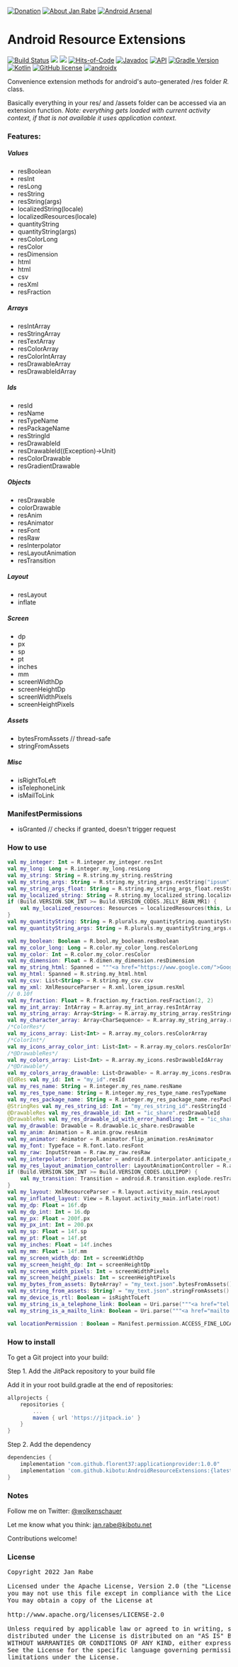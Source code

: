 [![Donation](https://img.shields.io/badge/buy%20me%20a%20coffee-brightgreen.svg)](https://www.paypal.me/janrabe/5) [![About Jan Rabe](https://img.shields.io/badge/about-me-green.svg)](https://kibotu.net) [![Android Arsenal](https://img.shields.io/badge/Android%20Arsenal-AndroidResourceExtensions-brightgreen.svg?style=flat)](https://android-arsenal.com/details/1/7880)


# Android Resource Extensions 
[![Build Status](https://app.travis-ci.com/kibotu/AndroidResourceExtensions.svg?branch=master)](https://app.travis-ci.com/kibotu/AndroidResourceExtensions) [![](https://jitpack.io/v/kibotu/AndroidResourceExtensions.svg)](https://jitpack.io/#kibotu/AndroidResourceExtensions) [![](https://jitpack.io/v/kibotu/AndroidResourceExtensions/month.svg)](https://jitpack.io/#kibotu/AndroidResourceExtensions) [![Hits-of-Code](https://hitsofcode.com/github/kibotu/AndroidResourceExtensions)](https://hitsofcode.com/view/github/kibotu/AndroidResourceExtensions) [![Javadoc](https://img.shields.io/badge/javadoc-SNAPSHOT-green.svg)](https://jitpack.io/com/github/kibotu/AndroidResourceExtensions/master-SNAPSHOT/javadoc/index.html) [![API](https://img.shields.io/badge/API-15%2B-brightgreen.svg?style=flat)](https://android-arsenal.com/api?level=15) [![Gradle Version](https://img.shields.io/badge/gradle-7.4-green.svg)](https://docs.gradle.org/current/release-notes)  [![Kotlin](https://img.shields.io/badge/kotlin-1.6.10-green.svg)](https://kotlinlang.org/) [![GitHub license](https://img.shields.io/badge/license-Apache%202-blue.svg)](https://raw.githubusercontent.com/kibotu/AndroidResourceExtensions/master/LICENSE) [![androidx](https://img.shields.io/badge/androidx-brightgreen.svg)](https://developer.android.com/topic/libraries/support-library/refactor)

Convenience extension methods for android's auto-generated /res folder *R.* class.

Basically everything in your res/ and /assets folder can be accessed via an extension function. *Note: everything gets loaded with current activity context, if that is not available it uses application context.*

### Features:

##### Values

- resBoolean
- resInt
- resLong
- resString
- resString(args)
- localizedString(locale)
- localizedResources(locale)
- quantityString
- quantityString(args)
- resColorLong
- resColor
- resDimension
- html
- html
- csv
- resXml
- resFraction

##### Arrays

- resIntArray
- resStringArray
- resTextArray
- resColorArray
- resColorIntArray
- resDrawableArray
- resDrawableIdArray

##### Ids

- resId
- resName
- resTypeName
- resPackageName
- resStringId
- resDrawableId
- resDrawableId((Exception)->Unit)
- resColorDrawable
- resGradientDrawable

##### Objects

- resDrawable
- colorDrawable
- resAnim
- resAnimator
- resFont
- resRaw
- resInterpolator
- resLayoutAnimation
- resTransition

##### Layout

- resLayout
- inflate

##### Screen

- dp
- px
- sp
- pt
- inches
- mm
- screenWidthDp
- screenHeightDp
- screenWidthPixels
- screenHeightPixels

##### Assets

- bytesFromAssets // thread-safe
- stringFromAssets

##### Misc

- isRightToLeft
- isTelephoneLink
- isMailToLink


### ManifestPermissions

- isGranted // checks if granted, doesn't trigger request


### How to use


```kotlin
val my_integer: Int = R.integer.my_integer.resInt
val my_long: Long = R.integer.my_long.resLong
val my_string: String = R.string.my_string.resString
val my_string_args: String = R.string.my_string_args.resString("ipsum")
val my_string_args_float: String = R.string.my_string_args_float.resString(2f)
val my_localized_string: String = R.string.my_localized_string.localizedString(Locale.GERMAN)
if (Build.VERSION.SDK_INT >= Build.VERSION_CODES.JELLY_BEAN_MR1) {
    val my_localized_resources: Resources = localizedResources(this, Locale.GERMAN)
}
val my_quantityString: String = R.plurals.my_quantityString.quantityString(2)
val my_quantityString_args: String = R.plurals.my_quantityString_args.quantityString(2, "total")

val my_boolean: Boolean = R.bool.my_boolean.resBoolean
val my_color_long: Long = R.color.my_color_long.resColorLong
val my_color: Int = R.color.my_color.resColor
val my_dimension: Float = R.dimen.my_dimension.resDimension
val my_string_html: Spanned = """<a href="https://www.google.com/">Google</a>""".html
val my_html: Spanned = R.string.my_html.html
val my_csv: List<String> = R.string.my_csv.csv
val my_xml: XmlResourceParser = R.xml.lorem_ipsum.resXml
// 0.10f
val my_fraction: Float = R.fraction.my_fraction.resFraction(2, 2)
val my_int_array: IntArray = R.array.my_int_array.resIntArray
val my_string_array: Array<String> = R.array.my_string_array.resStringArray
val my_character_array: Array<CharSequence> = R.array.my_string_array.resTextArray
/*ColorRes*/
val my_icons_array: List<Int> = R.array.my_colors.resColorArray
/*ColorInt*/
val my_icons_array_color_int: List<Int> = R.array.my_colors.resColorIntArray
/*@DrawableRes*/
val my_colors_array: List<Int> = R.array.my_icons.resDrawableIdArray
/*@Drawable*/
val my_colors_array_drawable: List<Drawable> = R.array.my_icons.resDrawableArray
@IdRes val my_id: Int = "my_id".resId
val my_res_name: String = R.integer.my_res_name.resName
val my_res_type_name: String = R.integer.my_res_type_name.resTypeName
val my_res_package_name: String = R.integer.my_res_package_name.resPackageName
@StringRes val my_res_string_id: Int = "my_res_string_id".resStringId { it.printStackTrace() }
@DrawableRes val my_res_drawable_id: Int = "ic_share".resDrawableId
@DrawableRes val my_res_drawable_id_with_error_handling: Int = "ic_share".resDrawableId { it.printStackTrace() }
val my_drawable: Drawable = R.drawable.ic_share.resDrawable
val my_anim: Animation = R.anim.grow.resAnim
val my_animator: Animator = R.animator.flip_animation.resAnimator
val my_font: Typeface = R.font.lato.resFont
val my_raw: InputStream = R.raw.my_raw.resRaw
val my_interpolator: Interpolator = android.R.interpolator.anticipate_overshoot.resInterpolator
val my_res_layout_animation_controller: LayoutAnimationController = R.anim.layout_animation.resLayoutAnimation
if (Build.VERSION.SDK_INT >= Build.VERSION_CODES.LOLLIPOP) {
    val my_transition: Transition = android.R.transition.explode.resTransition
}
val my_layout: XmlResourceParser = R.layout.activity_main.resLayout
val my_inflated_layout: View = R.layout.activity_main.inflate(root)
val my_dp: Float = 16f.dp
val my_dp_int: Int = 16.dp
val my_px: Float = 200f.px
val my_px_int: Int = 200.px
val my_sp: Float = 14f.sp
val my_pt: Float = 14f.pt
val my_inches: Float = 14f.inches
val my_mm: Float = 14f.mm
val my_screen_width_dp: Int = screenWidthDp
val my_screen_height_dp: Int = screenHeightDp
val my_screen_width_pixels: Int = screenWidthPixels
val my_screen_height_pixels: Int = screenHeightPixels
val my_bytes_from_assets: ByteArray? = "my_text.json".bytesFromAssets()
val my_string_from_assets: String? = "my_text.json".stringFromAssets()
val my_device_is_rtl: Boolean = isRightToLeft
val my_string_is_a_telephone_link: Boolean = Uri.parse("""<a href="tel:491771789232">Google</a>""").isTelephoneLink
val my_string_is_a_mailto_link: Boolean = Uri.parse("""<a href="mailto:cloudgazer3d@gmail.com">Google</a>""").isMailToLink

val locationPermission : Boolean = Manifest.permission.ACCESS_FINE_LOCATION.isGranted

```

###  How to install

To get a Git project into your build:

Step 1. Add the JitPack repository to your build file

Add it in your root build.gradle at the end of repositories:

```groovy
allprojects {
	repositories {
		...
		maven { url 'https://jitpack.io' }
	}
}
``` 

Step 2. Add the dependency
```groovy
dependencies {
    implementation "com.github.florent37:applicationprovider:1.0.0"
    implementation 'com.github.kibotu:AndroidResourceExtensions:{latest}'
}
```

### Notes

Follow me on Twitter: [@wolkenschauer](https://twitter.com/wolkenschauer)

Let me know what you think: [jan.rabe@kibotu.net](mailto:jan.rabe@kibotu.net)

Contributions welcome!

### License

<pre>
Copyright 2022 Jan Rabe

Licensed under the Apache License, Version 2.0 (the "License");
you may not use this file except in compliance with the License.
You may obtain a copy of the License at

http://www.apache.org/licenses/LICENSE-2.0

Unless required by applicable law or agreed to in writing, software
distributed under the License is distributed on an "AS IS" BASIS,
WITHOUT WARRANTIES OR CONDITIONS OF ANY KIND, either express or implied.
See the License for the specific language governing permissions and
limitations under the License.
</pre>

